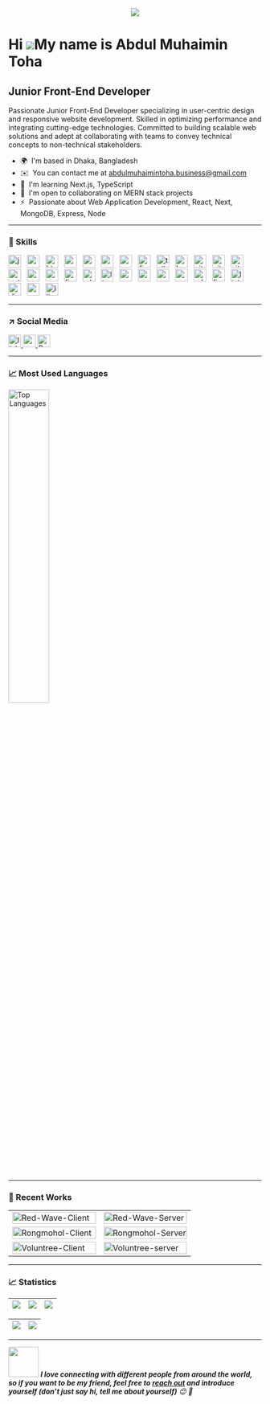 <div align="center">
  <img height="" src="https://media.licdn.com/dms/image/D4D16AQEIeUsDLxtuCg/profile-displaybackgroundimage-shrink_350_1400/0/1714690923432?e=1723075200&v=beta&t=liz_FMXnI8tepztXYIitqG5DMsRUEt5d1H8z7ZPt7GI"  />
</div>

###

Hi ![](https://user-images.githubusercontent.com/18350557/176309783-0785949b-9127-417c-8b55-ab5a4333674e.gif)My name is Abdul Muhaimin Toha
===========================================================================================================================================

Junior Front-End Developer
--------------------------

Passionate Junior Front-End Developer specializing in user-centric design and responsive website development. Skilled in optimizing performance and integrating cutting-edge technologies. Committed to building scalable web solutions and adept at collaborating with teams to convey technical concepts to non-technical stakeholders.

* 🌍  I'm based in Dhaka, Bangladesh
* ✉️  You can contact me at [abdulmuhaimintoha.business@gmail.com](mailto:abdulmuhaimintoha.business@gmail.com)
* 🧠  I'm learning Next.js, TypeScript
* 🤝  I'm open to collaborating on MERN stack projects
* ⚡  Passionate about Web Application Development, React, Next, MongoDB, Express, Node

---

<h3 align="left">👏  Skills</h3>

<div align="left">
  <img src="https://img.shields.io/badge/JavaScript-F7DF1E?logo=javascript&logoColor=black&style=for-the-badge" height="25" alt="javascript logo"  />
  <img width="4" />
  <img src="https://img.shields.io/badge/React-61DAFB?logo=react&logoColor=black&style=for-the-badge" height="25" alt="react logo"  />
  <img width="4" />
  <img src="https://img.shields.io/badge/HTML5-E34F26?logo=html5&logoColor=white&style=for-the-badge" height="25" alt="html5 logo"  />
  <img width="4" />
  <img src="https://img.shields.io/badge/CSS3-1572B6?logo=css3&logoColor=white&style=for-the-badge" height="25" alt="css3 logo"  />
  <img width="4" />
  <img src="https://img.shields.io/badge/MongoDB-47A248?logo=mongodb&logoColor=white&style=for-the-badge" height="25" alt="mongodb logo"  />
  <img width="4" />
  <img src="https://img.shields.io/badge/Node.js-339933?logo=nodedotjs&logoColor=white&style=for-the-badge" height="25" alt="nodejs logo"  />
  <img width="4" />
  <img src="https://img.shields.io/badge/Express-000000?logo=express&logoColor=white&style=for-the-badge" height="25" alt="express logo"  />
  <img width="4" />
  <img src="https://img.shields.io/badge/Firebase-FFCA28?logo=firebase&logoColor=black&style=for-the-badge" height="25" alt="firebase logo"  />
  <img width="4" />
  <img src="https://img.shields.io/badge/Tailwind CSS-06B6D4?logo=tailwindcss&logoColor=black&style=for-the-badge" height="25" alt="tailwindcss logo"  />
  <img width="4" />
  <img src="https://img.shields.io/badge/Bootstrap-7952B3?logo=bootstrap&logoColor=white&style=for-the-badge" height="25" alt="bootstrap logo"  />
  <img width="4" />
  <img src="https://img.shields.io/badge/GitHub-181717?logo=github&logoColor=white&style=for-the-badge" height="25" alt="github logo"  />
  <img width="4" />
  <img src="https://img.shields.io/badge/Git-F05032?logo=git&logoColor=white&style=for-the-badge" height="25" alt="git logo"  />
  <img width="4" />
  <img src="https://img.shields.io/badge/Vite-646CFF?logo=vite&logoColor=white&style=for-the-badge" height="25" alt="vite logo"  />
  <img width="4" />
  <img src="https://img.shields.io/badge/Netlify-00C7B7?logo=netlify&logoColor=black&style=for-the-badge" height="25" alt="netlify logo"  />
  <img width="4" />
  <img src="https://img.shields.io/badge/npm-CB3837?logo=npm&logoColor=white&style=for-the-badge" height="25" alt="npm logo"  />
  <img width="4" />
  <img src="https://img.shields.io/badge/Vercel-000000?logo=vercel&logoColor=white&style=for-the-badge" height="25" alt="vercel logo"  />
  <img width="4" />
  <img src="https://img.shields.io/badge/Figma-F24E1E?logo=figma&logoColor=white&style=for-the-badge" height="25" alt="figma logo"  />
  <img width="4" />
  <img src="https://img.shields.io/badge/Adobe XD-FF61F6?logo=adobexd&logoColor=black&style=for-the-badge" height="25" alt="xd logo"  />
  <img width="4" />
  <img src="https://img.shields.io/badge/Linux-FCC624?logo=linux&logoColor=black&style=for-the-badge" height="25" alt="linux logo"  />
  <img width="4" />
  <img src="https://img.shields.io/badge/Visual Studio Code-007ACC?logo=visualstudiocode&logoColor=white&style=for-the-badge" height="25" alt="vscode logo"  />
  <img width="4" />
  <img src="https://img.shields.io/badge/PowerShell-5391FE?logo=powershell&logoColor=black&style=for-the-badge" height="25" alt="powershell logo"  />
  <img width="4" />
  <img src="https://img.shields.io/badge/Google-4285F4?logo=google&logoColor=white&style=for-the-badge" height="25" alt="google logo"  />
  <img width="4" />
  <img src="https://img.shields.io/badge/CodePen-000000?logo=codepen&logoColor=white&style=for-the-badge" height="25" alt="codepen logo"  />
  <img width="4" />
  <img src="https://img.shields.io/badge/Adobe Illustrator-FF9A00?logo=adobeillustrator&logoColor=black&style=for-the-badge" height="25" alt="adobeillustrator logo"  />
  <img width="4" />
  <img src="https://img.shields.io/badge/Firefox-FF7139?logo=firefox&logoColor=black&style=for-the-badge" height="25" alt="firefox logo"  />
  <img width="4" />
  <img src="https://img.shields.io/badge/LinkedIn-0A66C2?logo=linkedin&logoColor=white&style=for-the-badge" height="25" alt="linkedin logo"  />
  <img width="4" />
  <img src="https://img.shields.io/badge/Discord-5865F2?logo=discord&logoColor=white&style=for-the-badge" height="25" alt="discord logo"  />
  <img width="4" />
  <img src="https://img.shields.io/badge/Canva-00C4CC?logo=canva&logoColor=black&style=for-the-badge" height="25" alt="canva logo"  />
  <img width="4" />
  <img src="https://img.shields.io/badge/Adobe Illustrator-FF9A00?logo=adobeillustrator&logoColor=black&style=for-the-badge" height="25" alt="illustrator logo"  />
</div>

---

<h3 align="left">↗️ Social Media</h3>

<div align="left">
  <a href="https://www.linkedin.com/in/abdul-muhaimin-toha/" target="_blank">
    <img src="https://img.shields.io/static/v1?message=LinkedIn&logo=linkedin&label=&color=0077B5&logoColor=white&labelColor=&style=for-the-badge" height="25" alt="linkedin logo"  />
  </a>
  <a href="https://www.youtube.com/@AbdulMuhaiminToha" target="_blank">
    <img src="https://img.shields.io/static/v1?message=Youtube&logo=youtube&label=&color=FF0000&logoColor=white&labelColor=&style=for-the-badge" height="25" alt="youtube logo"  />
  </a>
  <a href="https://drive.google.com/file/d/1Rigs3xbMf61CDNKzQ0wB8pzuKY0qRYh6/view?usp=sharing" target="_blank">
    <img src="https://img.shields.io/static/v1?message=Resume&label=&color=FF0000&labelColor=&style=for-the-badge" height="25" alt="Resume"  />
  </a>
</div>

---

<h3 align="left">📈 Most Used Languages</h3>

<a href="https://github.com/abdul-muhaimin-toha">
  <img src="https://github-readme-stats.vercel.app/api/top-langs/?username=abdul-muhaimin-toha&&theme=radical&custom_title=Top%20%Languages" alt="Top Languages" style="width:40%;">
</a>

---

<h3 align="left">🔭 Recent Works</h3>

<table style="width:100%;">
  <tr>
    <td style="width:50%;">
      <a href="https://github.com/abdul-muhaimin-toha/Red-Wave-Client">
        <img src="https://github-readme-stats.vercel.app/api/pin/?username=abdul-muhaimin-toha&repo=Red-Wave-Client&theme=radical" alt="Red-Wave-Client" style="width:100%;">
      </a>
    </td>
    <td style="width:50%;">
      <a href="https://github.com/abdul-muhaimin-toha/Red-Wave-Server">
        <img src="https://github-readme-stats.vercel.app/api/pin/?username=abdul-muhaimin-toha&repo=Red-Wave-Server&theme=radical" alt="Red-Wave-Server" style="width:100%;">
      </a>
    </td>
  </tr>
  <tr>
    <td style="width:50%;">
      <a href="https://github.com/abdul-muhaimin-toha/Rongmohol-Client">
        <img src="https://github-readme-stats.vercel.app/api/pin/?username=abdul-muhaimin-toha&repo=Rongmohol-Client&theme=radical" alt="Rongmohol-Client" style="width:100%;">
      </a>
    </td>
    <td style="width:50%;">
      <a href="https://github.com/abdul-muhaimin-toha/Rongmohol-Server">
        <img src="https://github-readme-stats.vercel.app/api/pin/?username=abdul-muhaimin-toha&repo=Rongmohol-Server&theme=radical" alt="Rongmohol-Server" style="width:100%;">
      </a>
    </td>
  </tr>
  <tr>
    <td style="width:50%;">
      <a href="https://github.com/abdul-muhaimin-toha/Voluntree-Client">
        <img src="https://github-readme-stats.vercel.app/api/pin/?username=abdul-muhaimin-toha&repo=Voluntree-Client&theme=radical" alt="Voluntree-Client" style="width:100%;">
      </a>
    </td>
    <td style="width:50%;">
      <a href="https://github.com/abdul-muhaimin-toha/Voluntree-server">
        <img src="https://github-readme-stats.vercel.app/api/pin/?username=abdul-muhaimin-toha&repo=Voluntree-server&theme=radical" alt="Voluntree-server" style="width:100%;">
      </a>
    </td>
  </tr>
</table>

---

<h3 align="left">📈 Statistics</h3>

| ![](http://github-profile-summary-cards.vercel.app/api/cards/stats?username=abdul-muhaimin-toha&theme=radical) | ![](http://github-profile-summary-cards.vercel.app/api/cards/repos-per-language?username=abdul-muhaimin-toha&hide=Html&theme=radical) | ![](http://github-profile-summary-cards.vercel.app/api/cards/most-commit-language?username=abdul-muhaimin-toha&theme=radical) |
| :-: | :-: | :-: |

| ![](http://github-profile-summary-cards.vercel.app/api/cards/profile-details?username=abdul-muhaimin-toha&theme=radical) | ![](https://github-readme-streak-stats.herokuapp.com/?user=abdul-muhaimin-toha&hide_border=true&date_format=M%20j%5B%2C%20Y%5D&background=181424&stroke=fff&ring=fff&fire=fff2&currStreakNum=fff&sideNums=fff&currStreakLabel=fff&sideLabels=fff&dates=fff) |
| :-: | :-: |

---

<img src="https://media.giphy.com/media/LnQjpWaON8nhr21vNW/giphy.gif" width="60"> <em><b>I love connecting with different people from around the world, so if you want to be my friend, feel free to <a href="https://www.linkedin.com/in/abdul-muhaimin-toha/">reach out</a> and introduce yourself (don’t just say hi, tell me about yourself)</b> 😊 💜</em>
